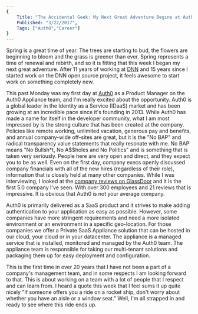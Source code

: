 ```yaml
---
{
    Title: "The Accidental Geek: My Next Great Adventure Begins at Auth0",
    Published: "3/22/2017",
    Tags: ["Auth0","Career"]
}
---
```

Spring is a great time of year. The trees are starting to bud, the flowers are beginning to bloom and the grass is greener than ever. Spring represents a time of renewal and rebirth, and so it is fitting that this week I began my next great adventure. After 11 years of working at [DNN](http://dnnsoftware.com) and 15 years since I started work on the DNN open source project, it feels awesome to start work on something completely new.

This past Monday was my first day at [Auth0](http://auth0.com) as a Product Manager on the Auth0 Appliance team, and I'm really excited about the opportunity. Auth0 is a global leader in the Identity as a Service (IDaaS) market and has been growing at an incredible pace since it's founding in 2013. While Auth0 has made a name for itself in the developer community, what I am most impressed by is the strong culture that has been created at the company. Policies like remote working, unlimited vacation, generous pay and benefits, and annual company-wide off-sites are great, but it is the "No BAP" and radical transparency value statements that really resonate with me. No BAP means "No Bullsh*t, No A$$holes and No Politics" and is something that is taken very seriously. People here are very open and direct, and they expect you to be as well. Even on the first day, company execs openly discussed company financials with all of the new hires (regardless of their role), information that is closely held at many other companies. While I was interviewing, I looked at the [company reviews on GlassDoor](https://www.glassdoor.com/Reviews/Auth0-Reviews-E1162798.htm) and it is the first 5.0 company I've seen.  With over 300 employees and 21 reviews that is impressive. It is obvious that Auth0 is not your average company.

Auth0 is primarily delivered as a SaaS product and it strives to make adding authentication to your application as easy as possible. However, some companies have more stringent requirements and need a more isolated environment or an environment in a specific geo-location. For those companies we offer a Private SaaS Appliance solution that can be hosted in our cloud, your cloud or in your datacenter. The appliance is a managed service that is installed, monitored and managed by the Auth0 team. The appliance team is responsible for taking our multi-tenant solutions and packaging them up for easy deployment and configuration.

This is the first time in over 20 years that I have not been a part of a company's management team, and in some respects I am looking forward to that. This is about working on a team with a lot of people that I respect and can learn from. I heard a quote this week that I feel sums it up quite nicely "If someone offers you a ride on a rocket ship, don't worry about whether you have an aisle or a window seat." Well, I'm all strapped in and ready to see where this ride ends up.